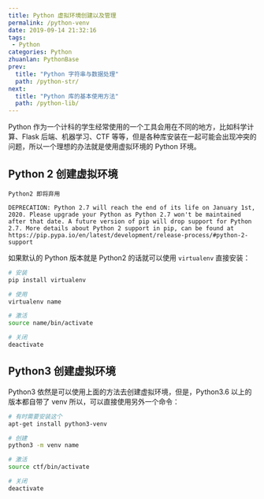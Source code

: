 ```yaml
---
title: Python 虚拟环境创建以及管理
permalink: /python-venv
date: 2019-09-14 21:32:16
tags: 
 - Python
categories: Python
zhuanlan: PythonBase
prev:
  title: "Python 字符串与数据处理"
  path: /python-str/
next:
  title: "Python 库的基本使用方法"
  path: /python-lib/
---
```


 Python 作为一个计科的学生经常使用的一个工具会用在不同的地方，比如科学计算、Flask 后端、机器学习、CTF 等等，但是各种库安装在一起可能会出现冲突的问题，所以一个理想的办法就是使用虚拟环境的 Python 环境。

<!-- more -->

## Python 2 创建虚拟环境

```
Python2 即将弃用

DEPRECATION: Python 2.7 will reach the end of its life on January 1st, 2020. Please upgrade your Python as Python 2.7 won't be maintained after that date. A future version of pip will drop support for Python 2.7. More details about Python 2 support in pip, can be found at https://pip.pypa.io/en/latest/development/release-process/#python-2-support

```

如果默认的 Python 版本就是 Python2 的话就可以使用 `virtualenv` 直接安装：

```bash
# 安装
pip install virtualenv

# 使用
virtualenv name

# 激活
source name/bin/activate

# 关闭
deactivate
```

## Python3 创建虚拟环境

Python3 依然是可以使用上面的方法去创建虚拟环境，但是，Python3.6 以上的版本都自带了 venv 所以，可以直接使用另外一个命令：

```bash
# 有时需要安装这个
apt-get install python3-venv

# 创建
python3 -m venv name

# 激活
source ctf/bin/activate

# 关闭
deactivate
```